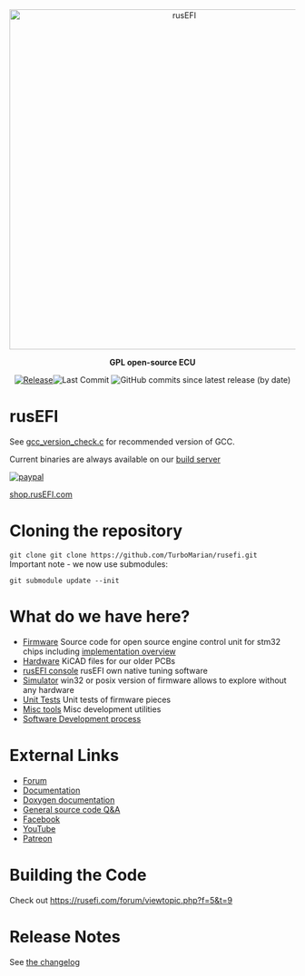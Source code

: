<div align="center">

<img src="https://raw.githubusercontent.com/wiki/rusefi/rusefi/Images/logo_new.png" alt="rusEFI" width="600" />

<b>GPL open-source ECU</b>

[![Release](https://img.shields.io/github/v/release/rusefi/rusefi?style=flat)](https://github.com/rusefi/rusefi/releases/latest)![Last Commit](https://img.shields.io/github/last-commit/rusefi/rusefi?style=flat)
![GitHub commits since latest release (by date)](https://img.shields.io/github/commits-since/rusefi/rusefi/latest?color=blueviolet&label=Commits%20Since%20Release)
</div>

# rusEFI

See [gcc_version_check.c](https://github.com/rusefi/rusefi/blob/master/firmware/gcc_version_check.c) for recommended version of GCC.

Current binaries are always available on our [build server](http://rusefi.com/build_server/)

[![paypal](https://img.shields.io/badge/%E2%99%A5%EF%B8%8Fdonate-orange)](https://www.paypal.com/cgi-bin/webscr?cmd=_s-xclick&hosted_button_id=6YSSN35GWYS3A)

[shop.rusEFI.com](https://www.shop.rusefi.com/)

# Cloning the repository
`git clone git clone https://github.com/TurboMarian/rusefi.git`
Important note - we now use submodules:

`git submodule update --init`

# What do we have here?
 * [Firmware](/firmware) Source code for open source engine control unit for stm32 chips including [implementation overview](https://github.com/rusefi/rusefi/blob/master/firmware/readme.md)
 * [Hardware](/hardware) KiCAD files for our older PCBs
 * [rusEFI console](/java_console) rusEFI own native tuning software
 * [Simulator](/simulator) win32 or posix version of firmware allows to explore without any hardware
 * [Unit Tests](/unit_tests) Unit tests of firmware pieces
 * [Misc tools](/java_tools) Misc development utilities
 * [Software Development process](misc/SoftwareDevelopmentProcess.md)

# External Links

 * [Forum](http://rusefi.com/forum)
 * [Documentation](https://github.com/rusefi/rusefi/wiki)
 * [Doxygen documentation](http://rusefi.com/docs/html)
 * [General source code Q&A](http://rusefi.com/forum/viewtopic.php?f=5&t=10)
 * [Facebook](https://www.facebook.com/rusEfiECU)
 * [YouTube](https://www.youtube.com/user/rusefi)
 * [Patreon](https://www.patreon.com/rusefi)

# Building the Code
Check out https://rusefi.com/forum/viewtopic.php?f=5&t=9

# Release Notes

See [the changelog](firmware/CHANGELOG.md)
